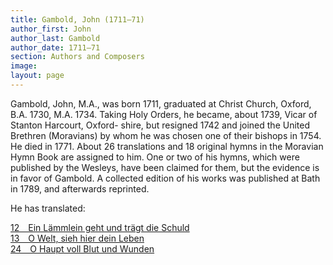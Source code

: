 ```yaml
---
title: Gambold, John (1711–71)
author_first: John
author_last: Gambold
author_date: 1711–71
section: Authors and Composers
image: 
layout: page
---
```


Gambold, John, M.A., was born 1711, graduated at Christ Church, Oxford, B.A. 1730, M.A. 1734. Taking Holy Orders, he became, about 1739, Vicar of Stanton Harcourt, Oxford- shire, but resigned 1742 and joined the United Brethren (Moravians) by whom he was chosen one of their bishops in 1754. He died in 1771. About 26 translations and 18 original hymns in the Moravian Hymn Book are assigned to him. One or two of his hymns, which were published by the Wesleys, have been claimed for them, but the evidence is in favor of Gambold. A collected edition of his works was published at Bath in 1789, and afterwards reprinted. 

He has translated:   

[12&emsp;Ein Lämmlein geht und trägt die Schuld](/hymns/012)  
[13&emsp;O Welt, sieh hier dein Leben](/hymns/013)  
[24&emsp;O Haupt voll Blut und Wunden](/hymns/024)  
